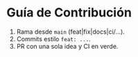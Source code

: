 # Guía de Contribución
1) Rama desde `main` (feat|fix|docs|ci/...).
2) Commits estilo `feat: ...`.
3) PR con una sola idea y CI en verde.
